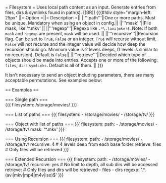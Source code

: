 = Filesystem =
Uses local path content as an input. Generate entries from files, dirs & symlinks found in path(s). [[BR]]
{{{#!div style="margin-left: 25px"
||= Option =||= Description =||
||'''path'''||One or more paths. Must be unique. Mandatory when using an object in config.||
||'''mask'''||File mask, like '*.mkv'  ||
||'''regexp'''||Regexp like `.*\.(avi|mkv)$`. Note: If both `mask` and `regexp` are present, `mask` will be used. ||
||'''recursive'''||Recursion flag. Can be set to `True`, `False` or an integer. `True` will recurse without limit, `False` will not recurse and the integer value will decide how deep the recursion should go. Minimum value is 2 levels deeps, (1 levels is similar to no recursion). Default is `False`||
||'''retrieve'''||Decided which type of objects should be made into entries. Accepts one or more of the following: `files`, `dirs` `symlinks`. Default is all of them.  ||
}}}

It isn't necessary to send an object including parameters, there are many acceptable permutations. See examples below:
    
== Examples ==

=== Single path ===      
{{{
      filesystem: /storage/movies/
}}}


    
=== List of paths ===
{{{
      filesystem:
         - /storage/movies/
         - /storage/tv/
}}}

=== Object with list of paths ===
{{{
      filesystem:
        path:
          - /storage/movies/
          - /storage/tv/
        mask: '*.mkv'
}}}

=== Using Recursion ===
{{{
      filesystem:
        path:
          - /storage/movies/
          - /storage/tv/
        recursive: 4  # 4 levels deep from each base folder
        retrieve: files  # Only files will be retrieved
}}}

=== Extended Recursion ===
{{{
      filesystem:
        path:
          - /storage/movies/
          - /storage/tv/
        recursive: yes  # No limit to depth, all sub dirs will be accessed
        retrieve:  # Only files and dirs will be retrieved
          - files
          - dirs
        regexp: '.*\.(avi|mkv|mp4|m4v|iso)$'
}}}